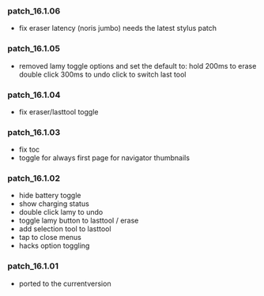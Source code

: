 ### patch_16.1.06
- fix eraser latency (noris jumbo) needs the latest stylus patch
### patch_16.1.05
- removed lamy toggle options and set the default to:
    hold 200ms to erase
    double click 300ms to undo
    click to switch last tool
### patch_16.1.04
- fix eraser/lasttool toggle 
### patch_16.1.03
- fix toc
- toggle for always first page for navigator thumbnails 
### patch_16.1.02
- hide battery toggle
- show charging status
- double click lamy to undo
- toggle lamy button to lasttool / erase
- add selection tool to lasttool
- tap to close menus
- hacks option toggling


### patch_16.1.01
- ported to the currentversion
